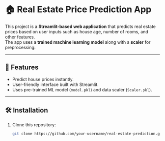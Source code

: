 # 🏠 Real Estate Price Prediction App

This project is a **Streamlit-based web application** that predicts real estate prices based on user inputs such as house age, number of rooms, and other features.  
The app uses a **trained machine learning model** along with a **scaler** for preprocessing.

---

## 🚀 Features
- Predict house prices instantly.
- User-friendly interface built with Streamlit.
- Uses pre-trained ML model (`model.pkl`) and data scaler (`Scaler.pkl`).

---

## 🛠️ Installation

1. Clone this repository:
   ```bash
   git clone https://github.com/your-username/real-estate-prediction.git
